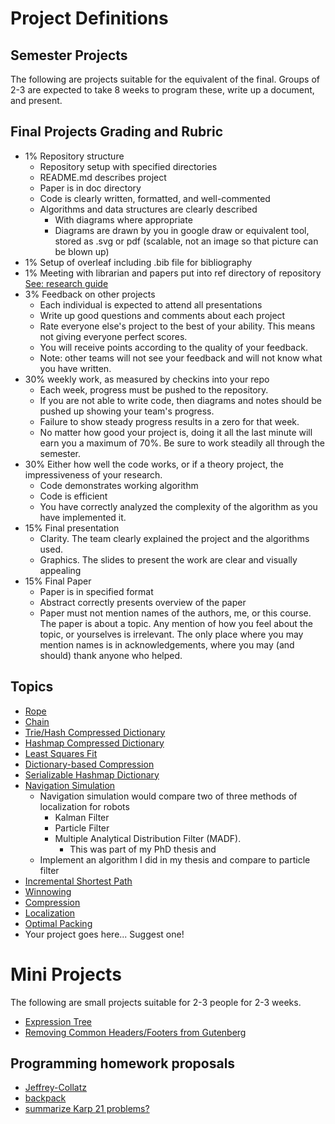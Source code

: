 # Project Definitions

## Semester Projects

The following are projects suitable for the equivalent of the final. Groups of 2-3 are expected to take 8 weeks to program these, write up a document, and present.

## Final Projects Grading and Rubric

- 1% Repository structure
  - Repository setup with specified directories
  - README.md describes project
  - Paper is in doc directory
  - Code is clearly written, formatted, and well-commented
  - Algorithms and data structures are clearly described
    - With diagrams where appropriate
    - Diagrams are drawn by you in google draw or equivalent tool, stored as .svg or pdf (scalable, not an image so that picture can be blown up)
- 1% Setup of overleaf including .bib file for bibliography
- 1% Meeting with librarian and papers put into ref directory of repository [See: research guide](research_guide.md)
- 3% Feedback on other projects
  - Each individual is expected to attend all presentations
  - Write up good questions and comments about each project
  - Rate everyone else's project to the best of your ability. This means not giving everyone perfect scores.
  - You will receive points according to the quality of your feedback.
  - Note: other teams will not see your feedback and will not know what you have written.
- 30% weekly work, as measured by checkins into your repo
  - Each week, progress must be pushed to the repository.
  - If you are not able to write code, then diagrams and notes should be pushed up showing your team's progress.
  - Failure to show steady progress results in a zero for that week.
  - No matter how good your project is, doing it all the last minute will earn you a maximum of 70%. Be sure to work steadily all through the semester.
- 30% Either how well the code works, or if a theory project, the impressiveness of your research.
  + Code demonstrates working algorithm
  + Code is efficient
  + You have correctly analyzed the complexity of the algorithm as you have implemented it.
- 15% Final presentation
  - Clarity. The team clearly explained the project and the algorithms used.
  - Graphics. The slides to present the work are clear and visually appealing
- 15% Final Paper
  - Paper is in specified format
  - Abstract correctly presents overview of the paper
  - Paper must not mention names of the authors, me, or this course. The paper is about a topic. Any mention of how you feel about the topic, or yourselves is irrelevant. The only place where you may mention names is in acknowledgements, where you may (and should) thank anyone who helped.
 

## Topics

* [Rope](rope/README.md)
* [Chain](chain/README.md)
* [Trie/Hash Compressed Dictionary](triehash/README.md)
* [Hashmap Compressed Dictionary](hashdict/README.md)
* [Least Squares Fit](leastsquaresfit/README.md)
* [Dictionary-based Compression](dictionarycompression/README.md)
* [Serializable Hashmap Dictionary](serializablehashmap/README.md)
* [Navigation Simulation](navsim/README.md)
  - Navigation simulation would compare two of three methods of localization for robots
    - Kalman Filter
    - Particle Filter
    - Multiple Analytical Distribution Filter (MADF).
      - This was part of my PhD thesis and 
  * Implement an algorithm I did in my thesis and compare to particle filter
* [Incremental Shortest Path](incrementalshortestpath/README.md)
* [Winnowing](Winnowing/README.md)
* [Compression](compression/README.md)
* [Localization](localization/README.md)
* [Optimal Packing](optimalpacking/README.md)
* Your project goes here... Suggest one!


# Mini Projects

The following are small projects suitable for 2-3 people for 2-3 weeks.

* [Expression Tree](expressiontree/expressiontree.md)
* [Removing Common Headers/Footers from Gutenberg](removingcommon/README.md)

## Programming homework proposals

* [Jeffrey-Collatz]() <!-- longest collatz using dynamic programming -->
* [backpack]() <!-- backtracking with minimal constraint -->
* [summarize Karp 21 problems?]()